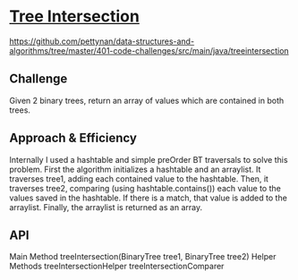 # [Tree Intersection](https://github.com/pettynan/data-structures-and-algorithms/tree/master/401-code-challenges/src/main/java/treeintersection)
https://github.com/pettynan/data-structures-and-algorithms/tree/master/401-code-challenges/src/main/java/treeintersection

## Challenge
Given 2 binary trees, return an array of values which are contained in both trees.

## Approach & Efficiency
  Internally I used a hashtable and simple preOrder BT traversals to solve this problem. First the algorithm initializes a hashtable and an arraylist. It traverses  tree1, adding each contained value to the hashtable. Then, it traverses tree2, comparing (using hashtable.contains()) each value to the values saved in the hashtable. If there is a match, that value is added to the arraylist. Finally, the arraylist is returned as an array.

## API
  Main Method
    treeIntersection(BinaryTree tree1, BinaryTree tree2)
  Helper Methods
    treeIntersectionHelper
    treeIntersectionComparer
